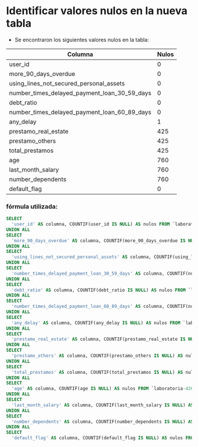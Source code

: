 # Identificar valores nulos en la nueva tabla 

- Se encontraron los siguientes valores nulos en la tabla:

| Columna                                          | Nulos |
|--------------------------------------------------|-------|
| user_id                                          | 0     |
| more_90_days_overdue                             | 0     |
| using_lines_not_secured_personal_assets          | 0     |
| number_times_delayed_payment_loan_30_59_days     | 0     |
| debt_ratio                                       | 0     |
| number_times_delayed_payment_loan_60_89_days     | 0     |
| any_delay                                        | 1     |
| prestamo_real_estate                             | 425   |
| prestamo_others                                  | 425   |
| total_prestamos                                  | 425   |
| age                                              | 760   |
| last_month_salary                                | 760   |
| number_dependents                                | 760   |
| default_flag                                     | 0     |


### fórmula utilizada:


```sql
SELECT
  'user_id' AS columna, COUNTIF(user_id IS NULL) AS nulos FROM `laboratoria-426416.riesgo_relativo.tabla_matriz`
UNION ALL
SELECT
  'more_90_days_overdue' AS columna, COUNTIF(more_90_days_overdue IS NULL) AS nulos FROM `laboratoria-426416.riesgo_relativo.tabla_matriz`
UNION ALL
SELECT
  'using_lines_not_secured_personal_assets' AS columna, COUNTIF(using_lines_not_secured_personal_assets IS NULL) AS nulos FROM `laboratoria-426416.riesgo_relativo.tabla_matriz`
UNION ALL
SELECT
  'number_times_delayed_payment_loan_30_59_days' AS columna, COUNTIF(number_times_delayed_payment_loan_30_59_days IS NULL) AS nulos FROM `laboratoria-426416.riesgo_relativo.tabla_matriz`
UNION ALL
SELECT
  'debt_ratio' AS columna, COUNTIF(debt_ratio IS NULL) AS nulos FROM `laboratoria-426416.riesgo_relativo.tabla_matriz`
UNION ALL
SELECT
  'number_times_delayed_payment_loan_60_89_days' AS columna, COUNTIF(number_times_delayed_payment_loan_60_89_days IS NULL) AS nulos FROM `laboratoria-426416.riesgo_relativo.tabla_matriz`
UNION ALL
SELECT
  'any_delay' AS columna, COUNTIF(any_delay IS NULL) AS nulos FROM `laboratoria-426416.riesgo_relativo.tabla_matriz`
UNION ALL
SELECT
  'prestamo_real_estate' AS columna, COUNTIF(prestamo_real_estate IS NULL) AS nulos FROM `laboratoria-426416.riesgo_relativo.tabla_matriz`
UNION ALL
SELECT
  'prestamo_others' AS columna, COUNTIF(prestamo_others IS NULL) AS nulos FROM `laboratoria-426416.riesgo_relativo.tabla_matriz`
UNION ALL
SELECT
  'total_prestamos' AS columna, COUNTIF(total_prestamos IS NULL) AS nulos FROM `laboratoria-426416.riesgo_relativo.tabla_matriz`
UNION ALL
SELECT
  'age' AS columna, COUNTIF(age IS NULL) AS nulos FROM `laboratoria-426416.riesgo_relativo.tabla_matriz`
UNION ALL
SELECT
  'last_month_salary' AS columna, COUNTIF(last_month_salary IS NULL) AS nulos FROM `laboratoria-426416.riesgo_relativo.tabla_matriz`
UNION ALL
SELECT
  'number_dependents' AS columna, COUNTIF(number_dependents IS NULL) AS nulos FROM `laboratoria-426416.riesgo_relativo.tabla_matriz`
UNION ALL
SELECT
  'default_flag' AS columna, COUNTIF(default_flag IS NULL) AS nulos FROM `laboratoria-426416.riesgo_relativo.tabla_matriz`



